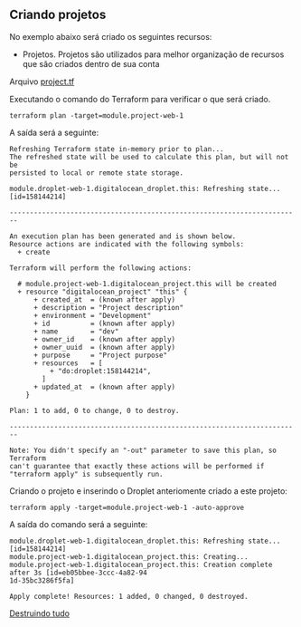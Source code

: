 ## Criando projetos

No exemplo abaixo será criado os seguintes recursos:

* Projetos. Projetos são utilizados para melhor organização de recursos que são criados dentro de sua conta

Arquivo [project.tf](/providers/digital-ocean/with-modules/project.tf)

Executando o comando do Terraform para verificar o que será criado.

```
terraform plan -target=module.project-web-1
```

A saída será a seguinte:

```
Refreshing Terraform state in-memory prior to plan...
The refreshed state will be used to calculate this plan, but will not be
persisted to local or remote state storage.

module.droplet-web-1.digitalocean_droplet.this: Refreshing state... [id=158144214]

------------------------------------------------------------------------

An execution plan has been generated and is shown below.
Resource actions are indicated with the following symbols:
  + create

Terraform will perform the following actions:

  # module.project-web-1.digitalocean_project.this will be created
  + resource "digitalocean_project" "this" {
      + created_at  = (known after apply)
      + description = "Project description"
      + environment = "Development"
      + id          = (known after apply)
      + name        = "dev"
      + owner_id    = (known after apply)
      + owner_uuid  = (known after apply)
      + purpose     = "Project purpose"
      + resources   = [
          + "do:droplet:158144214",
        ]
      + updated_at  = (known after apply)
    }

Plan: 1 to add, 0 to change, 0 to destroy.

------------------------------------------------------------------------

Note: You didn't specify an "-out" parameter to save this plan, so Terraform
can't guarantee that exactly these actions will be performed if
"terraform apply" is subsequently run.
```

Criando o projeto e inserindo o Droplet anteriomente criado a este projeto:

```
terraform apply -target=module.project-web-1 -auto-approve
```

A saída do comando será a seguinte:

```
module.droplet-web-1.digitalocean_droplet.this: Refreshing state... [id=158144214]
module.project-web-1.digitalocean_project.this: Creating...
module.project-web-1.digitalocean_project.this: Creation complete after 3s [id=eb05bbee-3ccc-4a82-94
1d-35bc3286f5fa]

Apply complete! Resources: 1 added, 0 changed, 0 destroyed.
```

[Destruindo tudo](destroy.md)